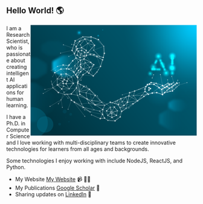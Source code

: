 ## Hello World! 🌎 

<a href="https://github.com/mckolu/mckolu/blob/main/1.png"><img align="right" width="440" height="auto" src="https://github.com/mckolu/mckolu/blob/main/1.png"></a>

I am a Research Scientist, who is passionate about creating <br> intelligent AI applications for human learning.

I have a Ph.D. in Computer Science and I love working with multi-disciplinary teams to create innovative technologies for learners from all ages and backgrounds. 

Some technologies I enjoy working with include NodeJS, ReactJS, and Python. 


- My Website <a href="https://mckolu.github.io/">My Website</a>  📹 ✍🏾
- My Publications <a href="https://scholar.google.com/citations?user=Lfj38jUAAAAJ&hl=en"> Google Scholar</a> 🏓
- Sharing updates on <a href="https://www.linkedin.com/in/mehmet-celepkolu/">LinkedIn</a> 💼







